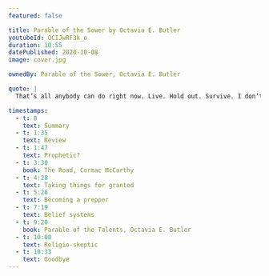 ```yaml
---
featured: false

title: Parable of the Sower by Octavia E. Butler
youtubeId: QCIJwRF3k_o
duration: 10:55
datePublished: 2020-10-08
image: cover.jpg

ownedBy: Parable of the Sower, Octavia E. Butler

quote: |
  That’s all anybody can do right now. Live. Hold out. Survive. I don’t know whether good times are coming back again. But I know that won’t matter if we don’t survive these times.

timestamps:
  - t: 8
    text: Summary
  - t: 1:35
    text: Review
  - t: 1:47
    text: Prophetic?
  - t: 3:30
    book: The Road, Cormac McCarthy
  - t: 4:28
    text: Taking things for granted
  - t: 5:26
    text: Becoming a prepper
  - t: 7:19
    text: Belief systems
  - t: 9:20
    book: Parable of the Talents, Octavia E. Butler
  - t: 10:00
    text: Religio-skeptic
  - t: 10:33
    text: Goodbye
---
```


